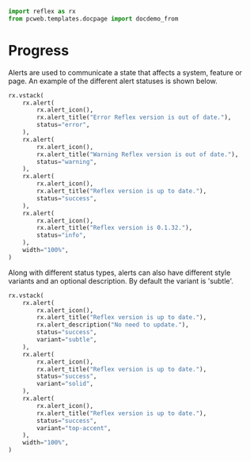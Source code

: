 ```python exec
import reflex as rx
from pcweb.templates.docpage import docdemo_from
```

# Progress

Alerts are used to communicate a state that affects a system, feature or page.
An example of the different alert statuses is shown below.

```python demo
rx.vstack(
    rx.alert(
        rx.alert_icon(),
        rx.alert_title("Error Reflex version is out of date."),
        status="error",
    ),
    rx.alert(
        rx.alert_icon(),
        rx.alert_title("Warning Reflex version is out of date."),
        status="warning",
    ),
    rx.alert(
        rx.alert_icon(),
        rx.alert_title("Reflex version is up to date."),
        status="success",
    ),
    rx.alert(
        rx.alert_icon(),
        rx.alert_title("Reflex version is 0.1.32."),
        status="info",
    ),
    width="100%",
)
```

Along with different status types, alerts can also have different style variants and an optional description.
By default the variant is 'subtle'.

```python demo
rx.vstack(
    rx.alert(
        rx.alert_icon(),
        rx.alert_title("Reflex version is up to date."),
        rx.alert_description("No need to update."),
        status="success",
        variant="subtle",
    ),
    rx.alert(
        rx.alert_icon(),
        rx.alert_title("Reflex version is up to date."),
        status="success",
        variant="solid",
    ),
    rx.alert(
        rx.alert_icon(),
        rx.alert_title("Reflex version is up to date."),
        status="success",
        variant="top-accent",
    ),
    width="100%",
)
```